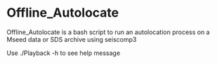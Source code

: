 # Offline_Autolocate
Offline_Autolocate is a bash script to run an autolocation process on a Mseed data or SDS archive using seiscomp3

Use ./Playback -h to see help message
